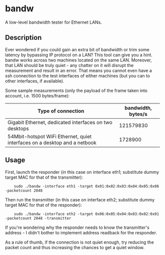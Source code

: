 # bandw
A low-level bandwidth tester for Ethernet LANs.

Description
-----------

Ever wondered if you could gain an extra bit of bandwidth or trim some latency by bypassing IP protocol on a LAN? This tool can give you a hint. bandw works across two machines located on the same LAN. Moreover, that LAN should be truly quiet - any chatter on it will disrupt the measurement and result in an error. That means you cannot even have a ssh connection to the test interfaces of either machines (but you can to other interfaces, if available).

Some sample measurements (only the payload of the frame taken into account, i.e. 1500 bytes/frame):

| Type of connection                                                        | bandwidth, bytes/s |
| ------------------------------------------------------------------------- | ------------------ |
| Gigabit Ethernet, dedicated interfaces on two desktops                    |          121579830 |
| 54Mbit-hotspot WiFi Ethernet, quiet interfaces on a desktop and a netbook |            1728900 |

Usage
-----

First, launch the responder (in this case on interface eth1; substitute dummy target MAC for that of the transmitter):

		sudo ./bandw -interface eth1 -target 0x01:0x02:0x03:0x04:0x05:0x06 -packetcount 2048

Then run the transmitter (in this case on interface eth2; substitute dummy target MAC for that of the responder):

		sudo ./bandw -interface eth2 -target 0x06:0x05:0x04:0x03:0x02:0x01 -packetcount 2048 -transmitter

If you're wondering why the responder needs to know the transmitter's address - I didn't bother to implement address readback for the responder.

As a rule of thumb, if the connection is not quiet enough, try reducing the packet count and thus increasing the chances to get a quiet window.
